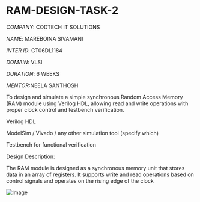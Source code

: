 # RAM-DESIGN-TASK-2

*COMPANY*: CODTECH IT SOLUTIONS

*NAME*: MAREBOINA SIVAMANI

*INTER ID*: CT06DL1184

*DOMAIN*: VLSI

*DURATION*: 6 WEEKS

*MENTOR*:NEELA SANTHOSH

To design and simulate a simple synchronous Random Access Memory (RAM) module using Verilog HDL, allowing read and write operations with proper clock control and testbench verification.

Verilog HDL

ModelSim / Vivado / any other simulation tool (specify which)

Testbench for functional verification


Design Description:

The RAM module is designed as a synchronous memory unit that stores data in an array of registers. It supports write and read operations based on control signals and operates on the rising edge of the clock

![Image](https://github.com/user-attachments/assets/ce267219-88af-42e6-8eb2-d2e23e935a40)
